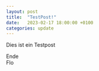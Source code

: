 ```yaml
---
layout: post
title:  "TestPost!"
date:   2023-02-17 18:00:00 +0100
categories: update
---
```


Dies ist ein Testpost

Ende<br>
Flo